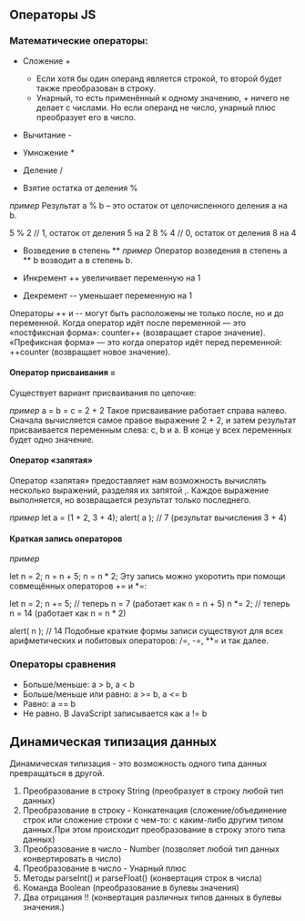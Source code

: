 ## Операторы JS
### Математические операторы:

* Сложение +

    * Если хотя бы один операнд является строкой, то второй будет также преобразован в строку.
    * Унарный, то есть применённый к одному значению, + ничего не делает с числами. Но если операнд не число, унарный плюс преобразует его в число.

* Вычитание -
* Умножение *
* Деление /
* Взятие остатка от деления %

*пример*
Результат a % b – это остаток от целочисленного деления a на b.

5 % 2  // 1, остаток от деления 5 на 2
8 % 4  // 0, остаток от деления 8 на 4

* Возведение в степень **
 *пример*
Оператор возведения в степень a ** b возводит a в степень b.

* Инкремент ++ увеличивает переменную на 1
 
* Декремент -- уменьшает переменную на 1 

Операторы ++ и -- могут быть расположены не только после, но и до переменной.
Когда оператор идёт после переменной — это «постфиксная форма»: counter++ (возвращает старое значение).
«Префиксная форма» — это когда оператор идёт перед переменной: ++counter (возвращает новое значение).

#### Оператор присваивания = 

Существует вариант присваивания по цепочке:

 *пример*
a = b = c = 2 + 2
Такое присваивание работает справа налево. Сначала вычисляется самое правое выражение 2 + 2, и затем результат присваивается переменным слева: c, b и a. В конце у всех переменных будет одно значение.

#### Оператор «запятая»
Оператор «запятая» предоставляет нам возможность вычислять несколько выражений, разделяя их запятой ,. Каждое выражение выполняется, но возвращается результат только последнего.

*пример*
let a = (1 + 2, 3 + 4);
alert( a ); // 7 (результат вычисления 3 + 4)


#### Краткая запись операторов

*пример*

let n = 2;
n = n + 5;
n = n * 2;
Эту запись можно укоротить при помощи совмещённых операторов += и *=:

let n = 2;
n += 5; // теперь n = 7 (работает как n = n + 5)
n *= 2; // теперь n = 14 (работает как n = n * 2)

alert( n ); // 14
Подобные краткие формы записи существуют для всех арифметических и побитовых операторов: /=, -=, **= и так далее.

### Операторы сравнения

* Больше/меньше: a > b, a < b
* Больше/меньше или равно: a >= b, a <= b
* Равно: a == b 
* Не равно. В JavaScript записывается как a != b

## Динамическая типизация данных

Динамическая типизация - это возможность одного типа данных превращаться в другой.

1. Преобразование в строку String (преобразует в строку любой тип данных)
2. Преобразование в строку - Конкатенация (сложение/объединение строк или сложение строки с чем-то: с каким-либо другим типом данных.При этом происходит преобразование в строку этого типа данных)
3. Преобразование в число - Number (позволяет любой тип данных конвертировать в число)
4. Преобразование в число - Унарный плюс 
5. Методы parseInt() и parseFloat() (конвертация строк в числа)
6. Команда Boolean (преобразование в булевы значения)
7. Два отрицания !! (конвертация различных типов данных в булевы значения.)